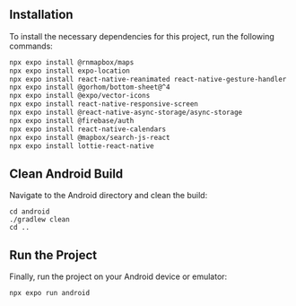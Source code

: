 ## Installation

To install the necessary dependencies for this project, run the following commands:

```bash
npx expo install @rnmapbox/maps
npx expo install expo-location
npx expo install react-native-reanimated react-native-gesture-handler
npx expo install @gorhom/bottom-sheet@^4
npx expo install @expo/vector-icons
npx expo install react-native-responsive-screen
npx expo install @react-native-async-storage/async-storage
npx expo install @firebase/auth
npx expo install react-native-calendars
npx expo install @mapbox/search-js-react
npx expo install lottie-react-native

```


## Clean Android Build
Navigate to the Android directory and clean the build:

```
cd android
./gradlew clean
cd ..

```


## Run the Project
Finally, run the project on your Android device or emulator:
```
npx expo run android

```
